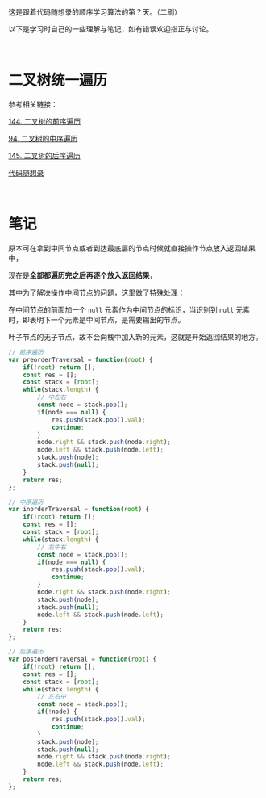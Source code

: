 这是跟着代码随想录的顺序学习算法的第？天。（二刷）

以下是学习时自己的一些理解与笔记，如有错误欢迎指正与讨论。

<br/>

# 二叉树统一遍历

参考相关链接：

[144. 二叉树的前序遍历](https://leetcode-cn.com/problems/binary-tree-preorder-traversal/)

[94. 二叉树的中序遍历](https://leetcode-cn.com/problems/binary-tree-inorder-traversal/)

[145. 二叉树的后序遍历](https://leetcode-cn.com/problems/binary-tree-postorder-traversal/)

[代码随想录](https://www.programmercarl.com/%E4%BA%8C%E5%8F%89%E6%A0%91%E7%9A%84%E7%BB%9F%E4%B8%80%E8%BF%AD%E4%BB%A3%E6%B3%95.html)

<br/>

# 笔记

原本可在拿到中间节点或者到达最底层的节点时候就直接操作节点放入返回结果中，

现在是**全部都遍历完之后再逐个放入返回结果**，

其中为了解决操作中间节点的问题，这里做了特殊处理：

在中间节点的前面加一个 `null` 元素作为中间节点的标识，当识别到 `null` 元素时，即表明下一个元素是中间节点，是需要输出的节点。

叶子节点的无子节点，故不会向栈中加入新的元素，这就是开始返回结果的地方。

```javascript
// 前序遍历
var preorderTraversal = function(root) {
    if(!root) return [];
    const res = [];
    const stack = [root];
    while(stack.length) {
        // 中左右
        const node = stack.pop();
        if(node === null) {
            res.push(stack.pop().val);
            continue;
        }
        node.right && stack.push(node.right);
        node.left && stack.push(node.left);
        stack.push(node);
        stack.push(null);
    }
    return res;
};
```



```js
// 中序遍历
var inorderTraversal = function(root) {
    if(!root) return [];
    const res = [];
    const stack = [root];
    while(stack.length) {
        // 左中右
        const node = stack.pop();
        if(node === null) {
            res.push(stack.pop().val);
            continue;
        }
        node.right && stack.push(node.right);
        stack.push(node);
        stack.push(null);
        node.left && stack.push(node.left);
    }
    return res;
};
```



```js
// 后序遍历
var postorderTraversal = function(root) {
    if(!root) return [];
    const res = [];
    const stack = [root];
    while(stack.length) {
        // 左右中
        const node = stack.pop();
        if(!node) {
            res.push(stack.pop().val);
            continue;
        }
        stack.push(node);
        stack.push(null);
        node.right && stack.push(node.right);
        node.left && stack.push(node.left);
    }
    return res;
};
```

